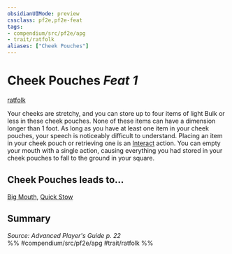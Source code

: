 ```yaml
---
obsidianUIMode: preview
cssclass: pf2e,pf2e-feat
tags:
- compendium/src/pf2e/apg
- trait/ratfolk
aliases: ["Cheek Pouches"]
---
```

# Cheek Pouches  *Feat 1*  
[ratfolk](rules/traits/ratfolk-b1.md)  


Your cheeks are stretchy, and you can store up to four items of light Bulk or less in these cheek pouches. None of these items can have a dimension longer than 1 foot. As long as you have at least one item in your cheek pouches, your speech is noticeably difficult to understand. Placing an item in your cheek pouch or retrieving one is an [Interact](rules/actions/interact.md) action. You can empty your mouth with a single action, causing everything you had stored in your cheek pouches to fall to the ground in your square.

## Cheek Pouches leads to...

[Big Mouth](compendium/feats/big-mouth-apg.md), [Quick Stow](compendium/feats/quick-stow-apg.md)

## Summary

*Source: Advanced Player's Guide p. 22*  
%% #compendium/src/pf2e/apg #trait/ratfolk %%